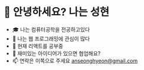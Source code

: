 # 👋 안녕하세요? 나는 성현
- 🎓 나는 컴퓨터공학을 전공하고있다
- 👀 나는 웹 프로그래밍에 관심이 많다
- 🌱 현재 리액트를 공부중
- 💞️ 재미있는 아이디어가 있으면 협업해요?
- 📫 연락은 이쪽으로 주세요 anseonghyeon@gmail.com


